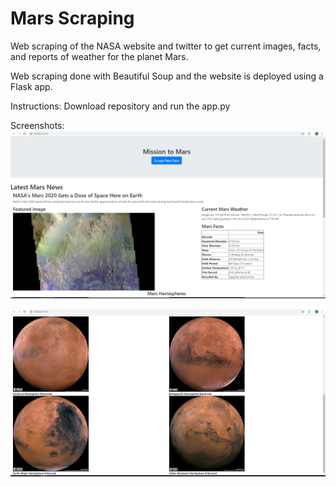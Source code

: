 # Mars Scraping 

Web scraping of the NASA website and twitter to get current images, facts, and reports of weather for the planet Mars. 

Web scraping done with Beautiful Soup and the website is deployed using a Flask app.

Instructions:
Download repository and run the app.py

Screenshots:
![Map Screenshot](https://github.com/mahanabba/MarsScraping/blob/master/screenshot1.PNG)

![Map Screenshot](https://github.com/mahanabba/MarsScraping/blob/master/screenshot2.PNG)
